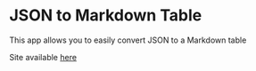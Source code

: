 # JSON to Markdown Table

This app allows you to easily convert JSON to a Markdown table 

Site available [here](https://kdelmonte.github.io/json-to-markdown-table)